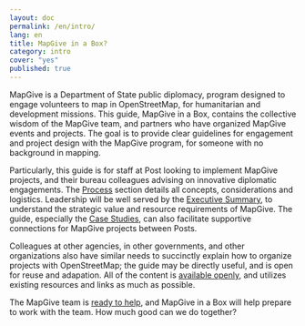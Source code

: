 ```yaml
---
layout: doc
permalink: /en/intro/
lang: en
title: MapGive in a Box?
category: intro
cover: "yes"
published: true
---
```


MapGive is a Department of State public diplomacy, program designed to engage volunteers to map in OpenStreetMap, for humanitarian and development missions. This guide, MapGive in a Box, contains the collective wisdom of the MapGive team, and partners who have organized MapGive events and projects. The goal is to provide clear guidelines for engagement and project design with the MapGive program, for someone with no background in mapping. 

Particularly, this guide is for staff at Post looking to implement MapGive projects, and their bureau colleagues advising on innovative diplomatic engagements. The [Process]({{site.baseurl}}/en/process/) section details all concepts, considerations and logistics. Leadership will be well served by the [Executive Summary]({{site.baseurl}}/en/intro/exec-summary/), to understand the strategic value and resource requirements of MapGive. The guide, especially the [Case Studies]({{site.baseurl}}/en/cases/), can also facilitate supportive connections for MapGive projects between Posts.

Colleagues at other agencies, in other governments, and other organizations also have similar needs to succinctly explain how to organize projects with OpenStreetMap; the guide may be directly useful, and is open for reuse and adapation. All of the content is [available openly]({{site.baseurl}}/en/contribute/), and utilizes existing resources and links as much as possible.

The MapGive team is [ready to help]({{site.baseurl}}/en/resources/contact/), and MapGive in a Box will help prepare to work with the team. How much good can we do together?

